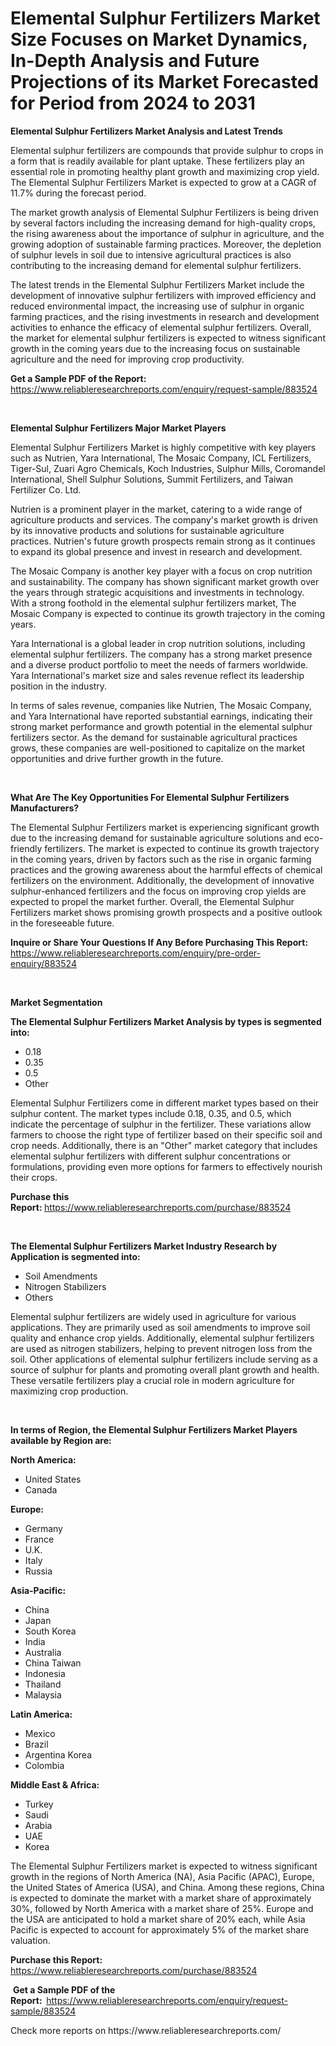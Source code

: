 <p><h1>Elemental Sulphur Fertilizers Market Size Focuses on Market Dynamics, In-Depth Analysis and Future Projections of its Market Forecasted for Period from 2024 to 2031</h1></p><p><strong>Elemental Sulphur Fertilizers Market Analysis and Latest Trends</strong></p>
<p><p>Elemental sulphur fertilizers are compounds that provide sulphur to crops in a form that is readily available for plant uptake. These fertilizers play an essential role in promoting healthy plant growth and maximizing crop yield. The Elemental Sulphur Fertilizers Market is expected to grow at a CAGR of 11.7% during the forecast period. </p><p>The market growth analysis of Elemental Sulphur Fertilizers is being driven by several factors including the increasing demand for high-quality crops, the rising awareness about the importance of sulphur in agriculture, and the growing adoption of sustainable farming practices. Moreover, the depletion of sulphur levels in soil due to intensive agricultural practices is also contributing to the increasing demand for elemental sulphur fertilizers.</p><p>The latest trends in the Elemental Sulphur Fertilizers Market include the development of innovative sulphur fertilizers with improved efficiency and reduced environmental impact, the increasing use of sulphur in organic farming practices, and the rising investments in research and development activities to enhance the efficacy of elemental sulphur fertilizers. Overall, the market for elemental sulphur fertilizers is expected to witness significant growth in the coming years due to the increasing focus on sustainable agriculture and the need for improving crop productivity.</p></p>
<p><strong>Get a Sample PDF of the Report:&nbsp;</strong> <a href="https://www.reliableresearchreports.com/enquiry/request-sample/883524">https://www.reliableresearchreports.com/enquiry/request-sample/883524</a></p>
<p>&nbsp;</p>
<p><strong>Elemental Sulphur Fertilizers Major Market Players</strong></p>
<p><p>Elemental Sulphur Fertilizers Market is highly competitive with key players such as Nutrien, Yara International, The Mosaic Company, ICL Fertilizers, Tiger-Sul, Zuari Agro Chemicals, Koch Industries, Sulphur Mills, Coromandel International, Shell Sulphur Solutions, Summit Fertilizers, and Taiwan Fertilizer Co. Ltd.</p><p>Nutrien is a prominent player in the market, catering to a wide range of agriculture products and services. The company's market growth is driven by its innovative products and solutions for sustainable agriculture practices. Nutrien's future growth prospects remain strong as it continues to expand its global presence and invest in research and development.</p><p>The Mosaic Company is another key player with a focus on crop nutrition and sustainability. The company has shown significant market growth over the years through strategic acquisitions and investments in technology. With a strong foothold in the elemental sulphur fertilizers market, The Mosaic Company is expected to continue its growth trajectory in the coming years.</p><p>Yara International is a global leader in crop nutrition solutions, including elemental sulphur fertilizers. The company has a strong market presence and a diverse product portfolio to meet the needs of farmers worldwide. Yara International's market size and sales revenue reflect its leadership position in the industry.</p><p>In terms of sales revenue, companies like Nutrien, The Mosaic Company, and Yara International have reported substantial earnings, indicating their strong market performance and growth potential in the elemental sulphur fertilizers sector. As the demand for sustainable agricultural practices grows, these companies are well-positioned to capitalize on the market opportunities and drive further growth in the future.</p></p>
<p>&nbsp;</p>
<p><strong>What Are The Key Opportunities For Elemental Sulphur Fertilizers Manufacturers?</strong></p>
<p><p>The Elemental Sulphur Fertilizers market is experiencing significant growth due to the increasing demand for sustainable agriculture solutions and eco-friendly fertilizers. The market is expected to continue its growth trajectory in the coming years, driven by factors such as the rise in organic farming practices and the growing awareness about the harmful effects of chemical fertilizers on the environment. Additionally, the development of innovative sulphur-enhanced fertilizers and the focus on improving crop yields are expected to propel the market further. Overall, the Elemental Sulphur Fertilizers market shows promising growth prospects and a positive outlook in the foreseeable future.</p></p>
<p><strong>Inquire or Share Your Questions If Any Before Purchasing This Report:</strong> <a href="https://www.reliableresearchreports.com/enquiry/pre-order-enquiry/883524">https://www.reliableresearchreports.com/enquiry/pre-order-enquiry/883524</a></p>
<p>&nbsp;</p>
<p><strong>Market Segmentation</strong></p>
<p><strong>The Elemental Sulphur Fertilizers Market Analysis by types is segmented into:</strong></p>
<p><ul><li>0.18</li><li>0.35</li><li>0.5</li><li>Other</li></ul></p>
<p><p>Elemental Sulphur Fertilizers come in different market types based on their sulphur content. The market types include 0.18, 0.35, and 0.5, which indicate the percentage of sulphur in the fertilizer. These variations allow farmers to choose the right type of fertilizer based on their specific soil and crop needs. Additionally, there is an "Other" market category that includes elemental sulphur fertilizers with different sulphur concentrations or formulations, providing even more options for farmers to effectively nourish their crops.</p></p>
<p><strong>Purchase this Report:&nbsp;</strong><a href="https://www.reliableresearchreports.com/purchase/883524">https://www.reliableresearchreports.com/purchase/883524</a></p>
<p>&nbsp;</p>
<p><strong>The Elemental Sulphur Fertilizers Market Industry Research by Application is segmented into:</strong></p>
<p><ul><li>Soil Amendments</li><li>Nitrogen Stabilizers</li><li>Others</li></ul></p>
<p><p>Elemental sulphur fertilizers are widely used in agriculture for various applications. They are primarily used as soil amendments to improve soil quality and enhance crop yields. Additionally, elemental sulphur fertilizers are used as nitrogen stabilizers, helping to prevent nitrogen loss from the soil. Other applications of elemental sulphur fertilizers include serving as a source of sulphur for plants and promoting overall plant growth and health. These versatile fertilizers play a crucial role in modern agriculture for maximizing crop production.</p></p>
<p>&nbsp;</p>
<p><strong>In terms of Region, the Elemental Sulphur Fertilizers Market Players available by Region are:</strong></p>
<p>
    <p> <strong> North America: </strong>
        <ul>
            <li>United States</li>
            <li>Canada</li>
        </ul>
        </p> 
    <p> <strong> Europe: </strong>
        <ul>
            <li>Germany</li>
            <li>France</li>
            <li>U.K.</li>
            <li>Italy</li>
            <li>Russia</li>
        </ul>
        </p> 
    <p> <strong> Asia-Pacific: </strong>
        <ul>
            <li>China</li>
            <li>Japan</li>
            <li>South Korea</li>
            <li>India</li>
            <li>Australia</li>
            <li>China Taiwan</li>
            <li>Indonesia</li>
            <li>Thailand</li>
            <li>Malaysia</li>
        </ul>
        </p> 
    <p> <strong> Latin America: </strong>
        <ul>
            <li>Mexico</li>
            <li>Brazil</li>
            <li>Argentina Korea</li>
            <li>Colombia</li>
        </ul>
        </p> 
    <p> <strong> Middle East & Africa: </strong>
        <ul>
            <li>Turkey</li>
            <li>Saudi</li>
            <li>Arabia</li>
            <li>UAE</li>
            <li>Korea</li>
        </ul>
    </p>
    </p>
<p><p>The Elemental Sulphur Fertilizers market is expected to witness significant growth in the regions of North America (NA), Asia Pacific (APAC), Europe, the United States of America (USA), and China. Among these regions, China is expected to dominate the market with a market share of approximately 30%, followed by North America with a market share of 25%. Europe and the USA are anticipated to hold a market share of 20% each, while Asia Pacific is expected to account for approximately 5% of the market share valuation.</p></p>
<p><strong>Purchase this Report: </strong><a href="https://www.reliableresearchreports.com/purchase/883524">https://www.reliableresearchreports.com/purchase/883524</a></p>
<p>&nbsp;<strong>Get a Sample PDF of the Report:&nbsp;&nbsp;</strong><a href="https://www.reliableresearchreports.com/enquiry/request-sample/883524">https://www.reliableresearchreports.com/enquiry/request-sample/883524</a></p>
<p><strong></strong></p>
<p>Check more reports on https://www.reliableresearchreports.com/</p>